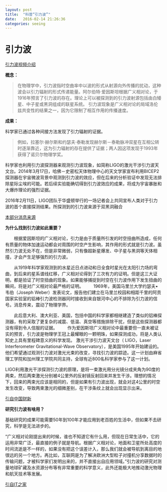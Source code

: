 ```yaml
---
layout: post
title:  "科普“引力波”"
date:   2016-02-14 21:26:36
categories: seeing
---
```


# 引力波 #

[引力波视频介绍](http://7xqbv5.com1.z0.glb.clouddn.com/yinlibo "引力波介绍")

**概念：**



> 在物理学中，引力波指时空曲率中以波的形式从射源向外传播的扰动，这种波会以引力辐射的形式传递能量。阿尔伯特·爱因斯坦根据广义相对论，于1916年预言了引力波的存在。理论上可以被探测到的引力波射源包括由白矮星、中子星或黑洞组成的联星系统。
引力波现象是广义相对论的局域洛伦兹共变性的结果之一，因为它限制了相互作用的传播速度。

**成果：**

  科学家已通过各种间接方法发现了引力辐射的证据。
 

> 例如，拉塞尔·赫尔斯和约瑟夫·泰勒发现赫尔斯－泰勒脉冲双星在互相公转时逐渐靠近，这为引力辐射的存在提供了证据；两人因这项发现于1993年获得了诺贝尔物理学奖。
> 
  科学家也利用引力波探测器来观测引力波现象，如简称LIGO的激光干涉引力波天文台。2014年3月17日，哈佛－史密松天体物理中心的天文学家宣布利用BICEP2探测器在宇宙微波背景中观测到引力波的效应，但在后来的分析验证中发现无法排除星际尘埃的可能。若后续实验能确切得到引力波效应的成果，将成为宇宙暴胀和大爆炸理论的强烈证据。

   2016年2月11日，LIGO团队于华盛顿举行的一场记者会上共同宣布人类对于引力波的首个直接探测结果。所探测到的引力波来源于双黑洞融合

[本部分消息来源](https://zh.wikipedia.org/wiki/%E9%87%8D%E5%8A%9B%E6%B3%A2_(%E7%9B%B8%E5%B0%8D%E8%AB%96) "wiki")

**为什么找到引力波如此重要？**

　　根据爱因斯坦的广义相对论，引力是由于质量所引发的时空扭曲所造成，任何有质量的物体加速运动都会对周围的时空产生影响，其作用的形式就是引力波。虽然引力波无处不在，但是非常微弱，只有像超新星爆发、中子星与黑洞等天体相撞，才会产生足够强烈的引力波。

　　从1919年科学家观测到的水星近日点进动和日全食时星光在太阳引力场的弯曲，到后来的星系谱线红移，广义相对论得到了三次有力的证明。但是这三大证明，都是验证了时空扭曲的现象。如果能够捕捉到时空在引力波作用下发生扭曲的瞬间，将是对广义相对论最严格的证明。
　　1969年，美国马里兰大学约瑟夫•韦伯（Joseph Weber）发表论文，报告他们建立在马里兰校园和相距千里的阿贡国家实验室的铝棒引力波检测器同时接收到来自银河中心的不排除为引力波的信号。消息传来，震动了物理学界。

　　此后意大利、澳大利亚、美国，包括中国的科学家都相继建造了类似的铝棒探测器，有的采取了更复杂的减震、低温、真空等措施排除干扰，但是这些探测器都没有得到令人信服的证据。
　　作为爱因斯坦广义相对论中最重要但一直未被证实的预言，引力波是物理学王冠上最耀眼的一颗明珠，如果探测成功，将是人类认知史上具有里程碑意义的科学发现。
激光干涉引力波天文台（ LIGO，Laser Interferometer Gravitational-Wave Observatory），是美国1995年开始建设的。他们希望通过观测引力波对激光光束的改变，寻找引力波的踪迹。这一计划由麻省理工学院和加州理工学院共同主持，全球有近800名科学家参与了这一计划。

LIGO利用激光干涉探测引力波的原理，是将一束激光用分光镜分成夹角为90度的两束，然后两束激光分别被4公里外的反射镜反射回来并发生干涉。理想的情况下，回来的两束光应该是相同的，但是如果有引力波出现，就会对这4公里的时空发生改变，导致两束激光的细微差别，在干涉条纹上就会出现显示出来。

[引自中国财新](http://china.caixin.com/2016-02-11/100908506.html "news")

**研究引力波有啥用？**

  基础研究的成果可能需要50年到100年才能应用到老百姓的生活中，但如果不去研究，科学是无法进步的。

“广义相对论刚提出来的时候，谁也不知道它有什么用，但现在日常生活中，它的运用非常广泛，最直接的例子就是导航。根据广义相对论，地面和卫星所处高度的时间流逝是不一样的，如果没有把这个误差计入，那么我们就会被导航到离目的地很远的另一个地方。再比如，互联网是为了解决欧洲大型粒子对撞机分享数据时的传输问题，才被科学家们发明出来的，并不直接出自应用领域。”引力波的研究对测量地球矿藏及水资源分布等有非常重要的科学意义，此外还能极大地推动激光物理和航天技术等发展。

[引自IT之家](http://www.ithome.com/html/discovery/206234.htm)
